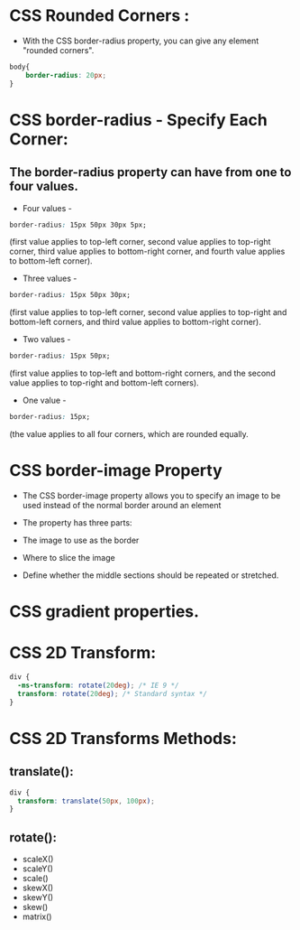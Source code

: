 # CSS Rounded Corners :
* With the CSS border-radius property, you can give any element "rounded corners".
``` css
body{
    border-radius: 20px;
}
```
# CSS border-radius - Specify Each Corner:
## The border-radius property can have from one to four values.
* Four values - 
``` css
border-radius: 15px 50px 30px 5px;
```
 (first value applies to top-left corner, second value applies to top-right corner, third value applies to bottom-right corner, and fourth value applies to bottom-left corner).
 * Three values - 
 ``` css
 border-radius: 15px 50px 30px;
 ```
  (first value applies to top-left corner, second value applies to top-right and bottom-left corners, and third value applies to bottom-right corner).
  * Two values - 
  ``` css
  border-radius: 15px 50px;
  ```
   (first value applies to top-left and bottom-right corners, and the second value applies to top-right and bottom-left corners).
* One value - 
``` css
border-radius: 15px;
```
 (the value applies to all four corners, which are rounded equally.
 # CSS border-image Property
 * The CSS border-image property allows you to specify an image to be used instead of the normal border around an element
* The property has three parts:

* The image to use as the border
* Where to slice the image
* Define whether the middle sections should be repeated or stretched.
# CSS gradient properties.
# CSS 2D Transform:
```css
div {
  -ms-transform: rotate(20deg); /* IE 9 */
  transform: rotate(20deg); /* Standard syntax */
}
```
# CSS 2D Transforms Methods:
## translate():
```css
div {
  transform: translate(50px, 100px);
}
```
## rotate():

* scaleX()
* scaleY()
* scale()
* skewX()
* skewY()
* skew()
* matrix()